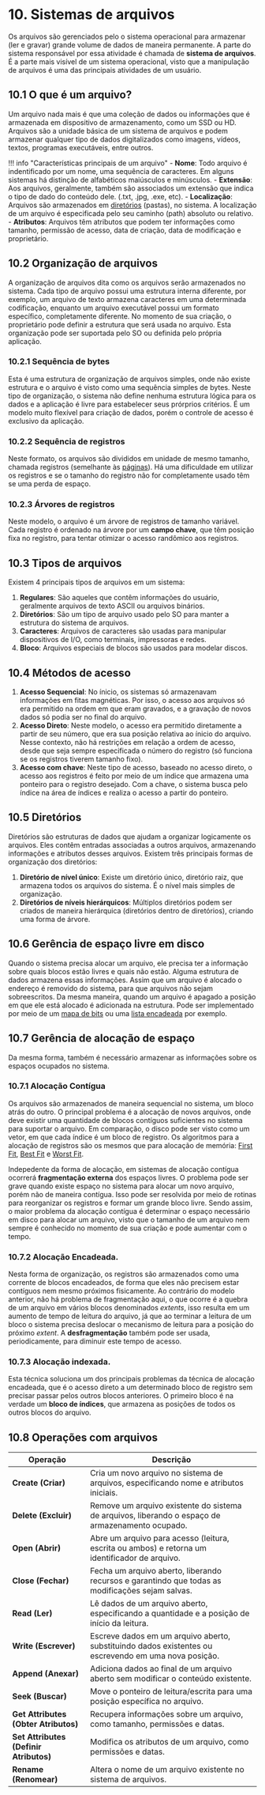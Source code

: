 # 10. Sistemas de arquivos

Os arquivos são gerenciados pelo o sistema operacional para armazenar (ler e gravar) grande volume de dados de maneira permanente. A parte do sistema responsável por essa atividade é chamada de **sistema de arquivos**. É a parte mais visível de um sistema operacional, visto que a manipulação de arquivos é uma das principais atividades de um usuário.

## 10.1 O que é um arquivo?

Um arquivo nada mais é que uma coleção de dados ou informações que é armazenada em dispositivo de armazenamento, como um SSD ou HD. Arquivos são a unidade básica de um sistema de arquivos e podem armazenar qualquer tipo de dados digitalizados como imagens, vídeos, textos, programas executáveis, entre outros. 

!!! info "Características principais de um arquivo"
    - **Nome**: Todo arquivo é indentificado por um nome, uma sequência de caracteres. Em alguns sistemas há distinção de alfabéticos maiúsculos e minúsculos.
    - **Extensão**: Aos arquivos, geralmente, também são associados um extensão que indica o tipo de dado do conteúdo dele. (.txt, .jpg, .exe, etc).
    - **Localização**: Arquivos são armazenados em [diretórios](./10_arquivos.md#105-diretorios) (pastas), no sistema. A localização de um arquivo é especificada pelo seu caminho (path) absoluto ou relativo.
    - **Atributos**: Arquivos têm atributos que podem ter informações como tamanho, permissão de acesso, data de criação, data de modificação e proprietário.

## 10.2 Organização de arquivos

A organização de arquivos dita como os arquivos serão armazenados no sistema. Cada tipo de arquivo possui uma estrutura interna diferente, por exemplo, um arquivo de texto armazena caracteres em uma determinada codificação, enquanto um arquivo executável possui um formato específico, completamente diferente. No momento de sua criação, o proprietário pode definir a estrutura que será usada no arquivo. Esta organização pode ser suportada pelo SO ou definida pelo própria aplicação.

### 10.2.1 Sequência de bytes

Esta é uma estrutura de organização de arquivos simples, onde não existe estrutura e o arquivo é visto como uma sequência simples de bytes. Neste tipo de organização, o sistema não define nenhuma estrutura lógica para os dados e a aplicação é livre para estabelecer seus prórprios critérios. É um modelo muito flexível para criação de dados, porém o controle de acesso é exclusivo da aplicação. 

### 10.2.2 Sequência de registros

Neste formato, os arquivos são divididos em unidade de mesmo tamanho, chamada registros (semelhante às [páginas](./09_memoria_virtual.md#95-memoria-virtual-por-paginacao)). Há uma dificuldade em utilizar os registros e se o tamanho do registro não for completamente usado têm se uma perda de espaço.

### 10.2.3 Árvores de registros

Neste modelo, o arquivo é um árvore de registros de tamanho variável. Cada registro é ordenado na árvore por um **campo chave**, que têm posição fixa no registro, para tentar otimizar o acesso randômico aos registros.

## 10.3 Tipos de arquivos

Existem 4 principais tipos de arquivos em um sistema:

1. **Regulares**: São aqueles que contêm informações do usuário, geralmente arquivos de texto ASCII ou arquivos binários.
2. **Diretórios**: São um tipo de arquivo usado pelo SO para manter a estrutura do sistema de arquivos.
3. **Caracteres**: Arquivos de caracteres são usadas para manipular dispositivos de I/O, como terminais, impressoras e redes.
4. **Bloco**: Arquivos especiais de blocos são usados para modelar discos.

## 10.4 Métodos de acesso

1. **Acesso Sequencial**: No ínicio, os sistemas só armazenavam informações em fitas magnéticas. Por isso, o acesso aos arquivos só era permitido na ordem em que eram gravados, e a gravação de novos dados só podia ser no final do arquivo.
2. **Acesso Direto**: Neste modelo, o acesso era permitido diretamente a partir de seu número, que era sua posição relativa ao ínicio do arquivo. Nesse contexto, não há restrições em relação a ordem de acesso, desde que seja sempre especificada o número do registro (só funciona se os registros tiverem tamanho fixo).
3. **Acesso com chave**: Neste tipo de acesso, baseado no acesso direto, o acesso aos registros é feito por meio de um índice que armazena uma ponteiro para o registro desejado. Com a chave, o sistema busca pelo índice na área de índices e realiza o acesso a partir do ponteiro.

## 10.5 Diretórios

Diretórios são estruturas de dados que ajudam a organizar logicamente os arquivos. Eles contêm entradas associadas a outros arquivos, armazenando informações e atributos desses arquivos. Existem três principais formas de organização dos diretórios: 

1. **Diretório de nível único**: Existe um diretório único, diretório raiz, que armazena todos os arquivos do sistema. É o nível mais simples de organização.
2. **Diretórios de níveis hierárquicos**: Múltiplos diretórios podem ser criados de maneira hierárquica (diretórios dentro de diretórios), criando uma forma de árvore. 

## 10.6 Gerência de espaço livre em disco

Quando o sistema precisa alocar um arquivo, ele precisa ter a informação sobre quais blocos estão livres e quais não estão. Alguma estrutura de dados armazena essas informações. Assim que um arquivo é alocado o endereço é removido do sistema, para que arquivos não sejam sobreescritos. Da mesma maneira, quando um arquivo é apagado a posição em que ele está alocado é adicionada na estrutura. Pode ser implementado por meio de um [mapa de bits](./08_memoria.md#841-mapa-de-bits) ou uma [lista encadeada](./08_memoria.md#842-lista-encadeada) por exemplo.

## 10.7 Gerência de alocação de espaço

Da mesma forma, também é necessário armazenar as informações sobre os espaços ocupados no sistema.

### 10.7.1 Alocação Contígua 

Os arquivos são armazenados de maneira sequencial no sistema, um bloco atrás do outro. O principal problema é a alocação de novos arquivos, onde deve existir uma quantidade de blocos contíguos suficientes no sistema para suportar o arquivo. Em comparação, o disco pode ser visto como um vetor, em que cada índice é um bloco de registro. Os algoritmos para a alocação de registros são os mesmos que para alocação de memória: [First Fit](./08_memoria.md#831-first-fit-primeiro-encaixe), [Best Fit](./08_memoria.md#832-best-fit-melhor-encaixe) e [Worst Fit](./08_memoria.md#833-worst-fit-pior-encaixe).

Indepedente da forma de alocação, em sistemas de alocação contígua ocorrerá **fragmentação externa** dos espaços livres. O problema pode ser grave quando existe espaço no sistema para alocar um novo arquivo, porém não de maneira contígua. Isso pode ser resolvida por meio de rotinas para reorganizar os registros e formar um grande bloco livre. Sendo assim, o maior problema da alocação contígua é determinar o espaço necessário em disco para alocar um arquivo, visto que o tamanho de um arquivo nem sempre é conhecido no momento de sua criação e pode aumentar com o tempo.
      
### 10.7.2 Alocação Encadeada.

Nesta forma de organização, os registros são armazenados como uma corrente de blocos encadeados, de forma que eles não precisem estar contíguos nem mesmo próximos fisicamente. Ao contrário do modelo anterior, não há problema de fragmentação aqui, o que ocorre é a quebra de um arquivo em vários blocos denominados *extents*, isso resulta em um aumento de tempo de leitura do arquivo, já que ao terminar a leitura de um bloco o sistema precisa deslocar o mecanismo de leitura para a posição do próximo *extent*. A **desfragmentação** também pode ser usada, periodicamente, para diminuir este tempo de acesso.

### 10.7.3 Alocação indexada.

Esta técnica soluciona um dos principais problemas da técnica de alocação encadeada, que é o acesso direto a um determinado bloco de registro sem precisar passar pelos outros blocos anteriores. O primeiro bloco é na verdade um **bloco de índices**, que armazena as posições de todos os outros blocos do arquivo.

## 10.8 Operações com arquivos

| **Operação**                           | **Descrição**                                                                                        |
| -------------------------------------- | ---------------------------------------------------------------------------------------------------- |
| **Create (Criar)**                     | Cria um novo arquivo no sistema de arquivos, especificando nome e atributos iniciais.                |
| **Delete (Excluir)**                   | Remove um arquivo existente do sistema de arquivos, liberando o espaço de armazenamento ocupado.     |
| **Open (Abrir)**                       | Abre um arquivo para acesso (leitura, escrita ou ambos) e retorna um identificador de arquivo.       |
| **Close (Fechar)**                     | Fecha um arquivo aberto, liberando recursos e garantindo que todas as modificações sejam salvas.     |
| **Read (Ler)**                         | Lê dados de um arquivo aberto, especificando a quantidade e a posição de início da leitura.          |
| **Write (Escrever)**                   | Escreve dados em um arquivo aberto, substituindo dados existentes ou escrevendo em uma nova posição. |
| **Append (Anexar)**                    | Adiciona dados ao final de um arquivo aberto sem modificar o conteúdo existente.                     |
| **Seek (Buscar)**                      | Move o ponteiro de leitura/escrita para uma posição específica no arquivo.                           |
| **Get Attributes (Obter Atributos)**   | Recupera informações sobre um arquivo, como tamanho, permissões e datas.                             |
| **Set Attributes (Definir Atributos)** | Modifica os atributos de um arquivo, como permissões e datas.                                        |
| **Rename (Renomear)**                  | Altera o nome de um arquivo existente no sistema de arquivos.                                        |


